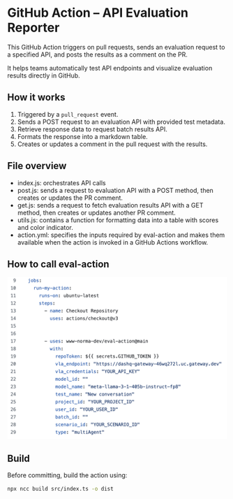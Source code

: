 # GitHub Action – API Evaluation Reporter

This GitHub Action triggers on pull requests, sends an evaluation request to a specified API, and posts the results as a comment on the PR.

It helps teams automatically test API endpoints and visualize evaluation results directly in GitHub.

## How it works

1. Triggered by a `pull_request` event.
2. Sends a POST request to an evaluation API with provided test metadata.
3. Retrieve response data to request batch results API.
3. Formats the response into a markdown table.
4. Creates or updates a comment in the pull request with the results.

## File overview

- index.js: orchestrates API calls
- post.js: sends a request to evaluation API with a POST method, then creates or updates the PR comment.
- get.js: sends a request to fetch evaluation results API with a GET method, then creates or updates another PR comment.
- utils.js: contains a function for formatting data into a table with scores and color indicator.
- action.yml: specifies the inputs required by eval-action and makes them available when the action is invoked in a GitHub Actions workflow.

## How to call eval-action

![Screenshot of the app](./assets/workflow_example.png)

## Build

Before committing, build the action using:

```bash
npx ncc build src/index.ts -o dist

